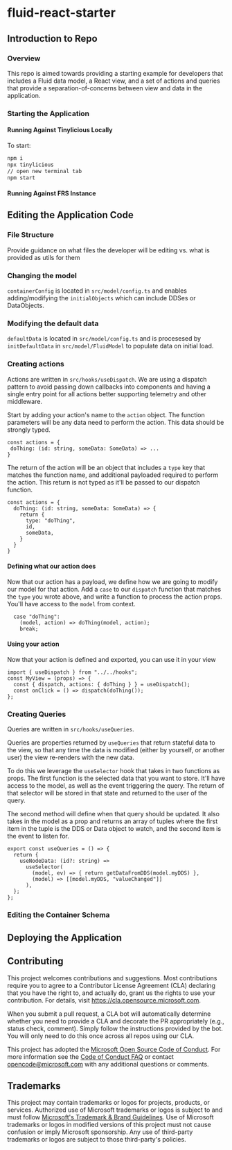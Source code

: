 # fluid-react-starter

## Introduction to Repo

### Overview

This repo is aimed towards providing a starting example for developers that includes a Fluid data model, a React view, and a set of actions and queries that provide a separation-of-concerns between view and data in the application.

###  Starting the Application

#### Running Against Tinylicious Locally

To start:

```bash
npm i
npx tinylicious
// open new terminal tab
npm start
```

#### Running Against FRS Instance


## Editing the Application Code

### File Structure

Provide guidance on what files the developer will be editing vs. what is provided as utils for them

### Changing the model

`containerConfig` is located in `src/model/config.ts` and enables adding/modifying the `initialObjects` which can include DDSes or DataObjects.

### Modifying the default data

`defaultData` is located in `src/model/config.ts` and is procesesed by `initDefaultData` in `src/model/FluidModel` to populate data on initial load.

### Creating actions

Actions are written in `src/hooks/useDispatch`. We are using a dispatch pattern to avoid passing down callbacks into components and having a single entry point for all actions better supporting telemetry and other middleware.

Start by adding your action's name to the `action` object. The function parameters will be any data need to perform the action. This data should be strongly typed. 

```tsx
const actions = {
 doThing: (id: string, someData: SomeData) => ...
}
```

The return of the action will be an object that includes a `type` key that matches the function name, and additional payloaded required to perform the action. This return is not typed as it'll be passed to our dispatch function.

```tsx
const actions = {
  doThing: (id: string, someData: SomeData) => {
    return {
      type: "doThing",
      id,
      someData,
    }
  }
}
```

#### Defining what our action does

Now that our action has a payload, we define how we are going to modify our model for that action. Add a `case` to our `dispatch` function that matches the `type` you wrote above, and write a function to process the action props. You'll have access to the `model` from context.

```tsx
  case "doThing":
    (model, action) => doThing(model, action);
    break;
```

#### Using your action

Now that your action is defined and exported, you can use it in your view

```tsx
import { useDispatch } from "../../hooks";
const MyView = (props) => {
  const { dispatch, actions: { doThing } } = useDispatch();
  const onClick = () => dispatch(doThing());
};
```

### Creating Queries

Queries are written in `src/hooks/useQueries`.

Queries are properties returned by `useQueries` that return stateful data to the view, so that any time the data is modified (either by yourself, or another user) the view re-renders with the new data.

To do this we leverage the `useSelector` hook that takes in two functions as props. The first function is the selected data that you want to store. It'll have access to the model, as well as the event triggering the query. The return of that selector will be stored in that state and returned to the user of the query.

The second method will define when that query should be updated. It also takes in the model as a prop and returns an array of tuples where the first item in the tuple is the DDS or Data object to watch, and the second item is the event to listen for.

```tsx
export const useQueries = () => {
  return {
    useNodeData: (id?: string) =>
      useSelector(
        (model, ev) => { return getDataFromDDS(model.myDDS) },
        (model) => [[model.myDDS, "valueChanged"]]
      ),
  };
};
```

### Editing the Container Schema

## Deploying the Application


## Contributing

This project welcomes contributions and suggestions. Most contributions require you to agree to a
Contributor License Agreement (CLA) declaring that you have the right to, and actually do, grant us
the rights to use your contribution. For details, visit https://cla.opensource.microsoft.com.

When you submit a pull request, a CLA bot will automatically determine whether you need to provide
a CLA and decorate the PR appropriately (e.g., status check, comment). Simply follow the instructions
provided by the bot. You will only need to do this once across all repos using our CLA.

This project has adopted the [Microsoft Open Source Code of Conduct](https://opensource.microsoft.com/codeofconduct/).
For more information see the [Code of Conduct FAQ](https://opensource.microsoft.com/codeofconduct/faq/) or
contact [opencode@microsoft.com](mailto:opencode@microsoft.com) with any additional questions or comments.

## Trademarks

This project may contain trademarks or logos for projects, products, or services. Authorized use of Microsoft
trademarks or logos is subject to and must follow
[Microsoft's Trademark & Brand Guidelines](https://www.microsoft.com/en-us/legal/intellectualproperty/trademarks/usage/general).
Use of Microsoft trademarks or logos in modified versions of this project must not cause confusion or imply Microsoft sponsorship.
Any use of third-party trademarks or logos are subject to those third-party's policies.
